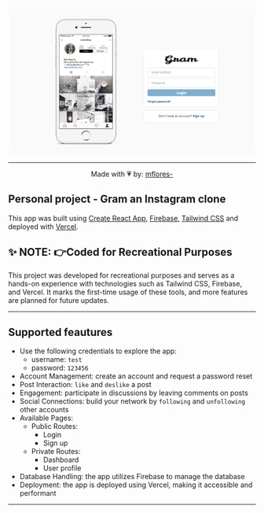 <div align="center">

<!-- ![Demo:](src/misc/demo.gif) -->
<img src="src/misc/login.png" width="500" height="300">

---
Made with 💗 by: [mflores-](https://github.com/mariav7)

</div>

## Personal project - Gram an Instagram clone

This app was built using [Create React App](https://create-react-app.dev/), [Firebase](https://firebase.google.com/), [Tailwind CSS](https://tailwindcss.com/) and deployed with [Vercel](https://vercel.com/).

## ✨ NOTE: 👉Coded for Recreational Purposes
This project was developed for recreational purposes and serves as a hands-on experience with technologies such as Tailwind CSS, Firebase, and Vercel. It marks the first-time usage of these tools, and more features are planned for future updates.

---

## Supported feautures

* Use the following credentials to explore the app:
  * username: `test`
  * password: `123456`
* Account Management: create an account and request a password reset
* Post Interaction: `like` and `deslike` a post
* Engagement: participate in discussions by leaving comments on posts
* Social Connections: build your network by `following` and `unfollowing` other accounts
* Available Pages:
  * Public Routes:
    * Login
    * Sign up
  * Private Routes:
    * Dashboard
    * User profile
* Database Handling: the app utilizes Firebase to manage the database
* Deployment: the app is deployed using Vercel, making it accessible and performant

---
